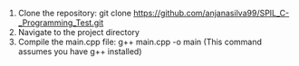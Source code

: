 1. Clone the repository:
     git clone https://github.com/anjanasilva99/SPIL_C-_Programming_Test.git
2. Navigate to the project directory
3. Compile the main.cpp file:  g++ main.cpp -o main (This command assumes you have g++ installed)


